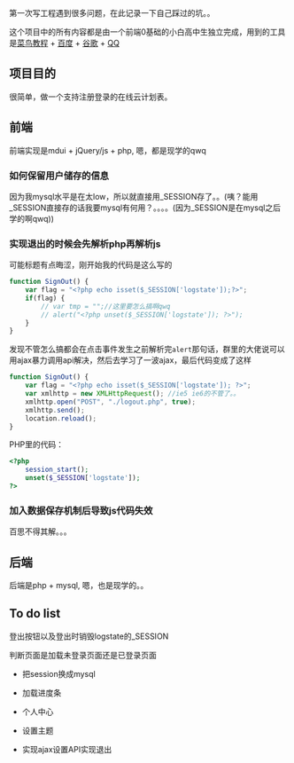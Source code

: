第一次写工程遇到很多问题，在此记录一下自己踩过的坑。。

这个项目中的所有内容都是由一个前端0基础的小白高中生独立完成，用到的工具是[菜鸟教程](http://www.runoob.com/) + [百度](https://www.baidu.com/) + [谷歌](https://www.google.com/) + [QQ](https://qq.com)

## 项目目的

很简单，做一个支持注册登录的在线云计划表。

## 前端

前端实现是mdui + jQuery/js + php, 嗯，都是现学的qwq

### 如何保留用户储存的信息

因为我mysql水平是在太low，所以就直接用_SESSION存了。。(咦？能用_SESSION直接存的话我要mysql有何用？。。。。(因为_SESSION是在mysql之后学的啊qwq))

### 实现退出的时候会先解析php再解析js

可能标题有点晦涩，刚开始我的代码是这么写的

```javascript
function SignOut() {
    var flag = "<?php echo isset($_SESSION['logstate']);?>";
    if(flag) {
        // var tmp = "";//这里要怎么搞啊qwq
        // alert("<?php unset($_SESSION['logstate']); ?>");
    }
}
```

发现不管怎么搞都会在点击事件发生之前解析完`alert`那句话，群里的大佬说可以用ajax暴力调用api解决，然后去学习了一波ajax，最后代码变成了这样

```javascript
function SignOut() {
    var flag = "<?php echo isset($_SESSION['logstate']); ?>";
    var xmlhttp = new XMLHttpRequest(); //ie5 ie6的不管了。。
    xmlhttp.open("POST", "./logout.php", true);
    xmlhttp.send();
    location.reload();
}
```
PHP里的代码：

```php
<?php
    session_start(); 
    unset($_SESSION['logstate']);
?>
```

### 加入数据保存机制后导致js代码失效

百思不得其解。。。

## 后端

后端是php + mysql, 嗯，也是现学的。。


## To do list


登出按钮以及登出时销毁logstate的_SESSION

判断页面是加载未登录页面还是已登录页面

- 把session换成mysql

- 加载进度条

- 个人中心

- 设置主题

- 实现ajax设置API实现退出